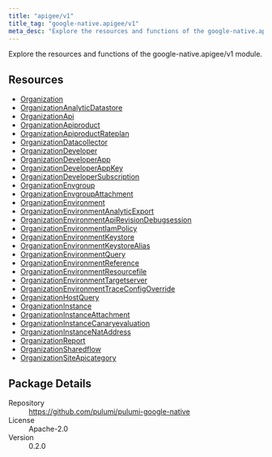 ```yaml
---
title: "apigee/v1"
title_tag: "google-native.apigee/v1"
meta_desc: "Explore the resources and functions of the google-native.apigee/v1 module."
---
```


<!-- WARNING: this file was generated by Pulumi Docs Generator. -->
<!-- Do not edit by hand unless you're certain you know what you are doing! -->

Explore the resources and functions of the google-native.apigee/v1 module.

<h2 id="resources">Resources</h2>
<ul class="api">
    <li><a href="organization" title="Organization"><span class="symbol resource"></span>Organization</a></li>
    <li><a href="organizationanalyticdatastore" title="OrganizationAnalyticDatastore"><span class="symbol resource"></span>OrganizationAnalyticDatastore</a></li>
    <li><a href="organizationapi" title="OrganizationApi"><span class="symbol resource"></span>OrganizationApi</a></li>
    <li><a href="organizationapiproduct" title="OrganizationApiproduct"><span class="symbol resource"></span>OrganizationApiproduct</a></li>
    <li><a href="organizationapiproductrateplan" title="OrganizationApiproductRateplan"><span class="symbol resource"></span>OrganizationApiproductRateplan</a></li>
    <li><a href="organizationdatacollector" title="OrganizationDatacollector"><span class="symbol resource"></span>OrganizationDatacollector</a></li>
    <li><a href="organizationdeveloper" title="OrganizationDeveloper"><span class="symbol resource"></span>OrganizationDeveloper</a></li>
    <li><a href="organizationdeveloperapp" title="OrganizationDeveloperApp"><span class="symbol resource"></span>OrganizationDeveloperApp</a></li>
    <li><a href="organizationdeveloperappkey" title="OrganizationDeveloperAppKey"><span class="symbol resource"></span>OrganizationDeveloperAppKey</a></li>
    <li><a href="organizationdevelopersubscription" title="OrganizationDeveloperSubscription"><span class="symbol resource"></span>OrganizationDeveloperSubscription</a></li>
    <li><a href="organizationenvgroup" title="OrganizationEnvgroup"><span class="symbol resource"></span>OrganizationEnvgroup</a></li>
    <li><a href="organizationenvgroupattachment" title="OrganizationEnvgroupAttachment"><span class="symbol resource"></span>OrganizationEnvgroupAttachment</a></li>
    <li><a href="organizationenvironment" title="OrganizationEnvironment"><span class="symbol resource"></span>OrganizationEnvironment</a></li>
    <li><a href="organizationenvironmentanalyticexport" title="OrganizationEnvironmentAnalyticExport"><span class="symbol resource"></span>OrganizationEnvironmentAnalyticExport</a></li>
    <li><a href="organizationenvironmentapirevisiondebugsession" title="OrganizationEnvironmentApiRevisionDebugsession"><span class="symbol resource"></span>OrganizationEnvironmentApiRevisionDebugsession</a></li>
    <li><a href="organizationenvironmentiampolicy" title="OrganizationEnvironmentIamPolicy"><span class="symbol resource"></span>OrganizationEnvironmentIamPolicy</a></li>
    <li><a href="organizationenvironmentkeystore" title="OrganizationEnvironmentKeystore"><span class="symbol resource"></span>OrganizationEnvironmentKeystore</a></li>
    <li><a href="organizationenvironmentkeystorealias" title="OrganizationEnvironmentKeystoreAlias"><span class="symbol resource"></span>OrganizationEnvironmentKeystoreAlias</a></li>
    <li><a href="organizationenvironmentquery" title="OrganizationEnvironmentQuery"><span class="symbol resource"></span>OrganizationEnvironmentQuery</a></li>
    <li><a href="organizationenvironmentreference" title="OrganizationEnvironmentReference"><span class="symbol resource"></span>OrganizationEnvironmentReference</a></li>
    <li><a href="organizationenvironmentresourcefile" title="OrganizationEnvironmentResourcefile"><span class="symbol resource"></span>OrganizationEnvironmentResourcefile</a></li>
    <li><a href="organizationenvironmenttargetserver" title="OrganizationEnvironmentTargetserver"><span class="symbol resource"></span>OrganizationEnvironmentTargetserver</a></li>
    <li><a href="organizationenvironmenttraceconfigoverride" title="OrganizationEnvironmentTraceConfigOverride"><span class="symbol resource"></span>OrganizationEnvironmentTraceConfigOverride</a></li>
    <li><a href="organizationhostquery" title="OrganizationHostQuery"><span class="symbol resource"></span>OrganizationHostQuery</a></li>
    <li><a href="organizationinstance" title="OrganizationInstance"><span class="symbol resource"></span>OrganizationInstance</a></li>
    <li><a href="organizationinstanceattachment" title="OrganizationInstanceAttachment"><span class="symbol resource"></span>OrganizationInstanceAttachment</a></li>
    <li><a href="organizationinstancecanaryevaluation" title="OrganizationInstanceCanaryevaluation"><span class="symbol resource"></span>OrganizationInstanceCanaryevaluation</a></li>
    <li><a href="organizationinstancenataddress" title="OrganizationInstanceNatAddress"><span class="symbol resource"></span>OrganizationInstanceNatAddress</a></li>
    <li><a href="organizationreport" title="OrganizationReport"><span class="symbol resource"></span>OrganizationReport</a></li>
    <li><a href="organizationsharedflow" title="OrganizationSharedflow"><span class="symbol resource"></span>OrganizationSharedflow</a></li>
    <li><a href="organizationsiteapicategory" title="OrganizationSiteApicategory"><span class="symbol resource"></span>OrganizationSiteApicategory</a></li>
</ul>

<h2 id="package-details">Package Details</h2>
<dl class="package-details">
	<dt>Repository</dt>
	<dd><a href="https://github.com/pulumi/pulumi-google-native">https://github.com/pulumi/pulumi-google-native</a></dd>
	<dt>License</dt>
	<dd>Apache-2.0</dd>
	<dt>Version</dt>
	<dd>0.2.0</dd>
</dl>

